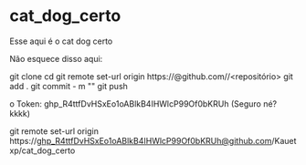 # cat_dog_certo
Esse aqui é o cat dog certo



Não esquece disso aqui:

git clone
cd <pasta>
git remote set-url origin https://<token>@github.com/<usuario>/<repositório>
git add .
git commit - m ""
git push



o Token: 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  (Seguro né? kkkk)


git remote set-url origin https://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@github.com/Kauetxp/cat_dog_certo
